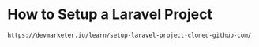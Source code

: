 # How to Setup a Laravel Project
    https://devmarketer.io/learn/setup-laravel-project-cloned-github-com/